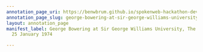 ```yaml
---
annotation_page_uri: https://benwbrum.github.io/spokenweb-hackathon-development-noterms/annotations/george-bowering-at-sir-george-williams-university-the-poetry-series-25-january-1974-canvas-1-introducer.json
annotation_page_slug: george-bowering-at-sir-george-williams-university-the-poetry-series-25-january-1974-canvas-1-introducer
layout: annotation_page
manifest_label: George Bowering at Sir George Williams University, The Poetry Series,
  25 January 1974

---
```

